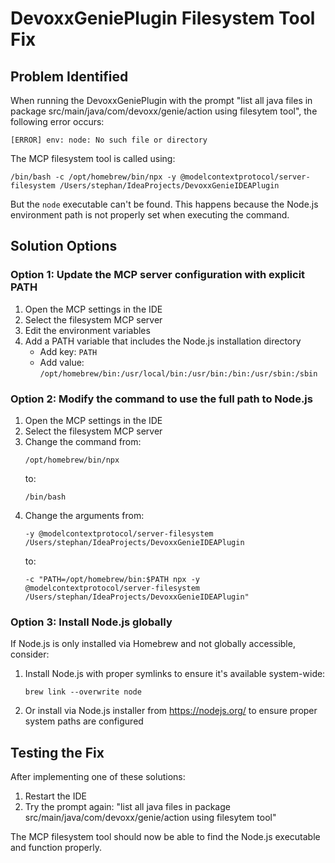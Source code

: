 
# DevoxxGeniePlugin Filesystem Tool Fix

## Problem Identified
When running the DevoxxGeniePlugin with the prompt "list all java files in package src/main/java/com/devoxx/genie/action using filesytem tool", the following error occurs:

```
[ERROR] env: node: No such file or directory
```

The MCP filesystem tool is called using:
```
/bin/bash -c /opt/homebrew/bin/npx -y @modelcontextprotocol/server-filesystem /Users/stephan/IdeaProjects/DevoxxGenieIDEAPlugin
```

But the `node` executable can't be found. This happens because the Node.js environment path is not properly set when executing the command.

## Solution Options

### Option 1: Update the MCP server configuration with explicit PATH

1. Open the MCP settings in the IDE
2. Select the filesystem MCP server
3. Edit the environment variables
4. Add a PATH variable that includes the Node.js installation directory
   - Add key: `PATH`
   - Add value: `/opt/homebrew/bin:/usr/local/bin:/usr/bin:/bin:/usr/sbin:/sbin`

### Option 2: Modify the command to use the full path to Node.js

1. Open the MCP settings in the IDE
2. Select the filesystem MCP server
3. Change the command from:
   ```
   /opt/homebrew/bin/npx
   ```
   to:
   ```
   /bin/bash
   ```
4. Change the arguments from:
   ```
   -y @modelcontextprotocol/server-filesystem /Users/stephan/IdeaProjects/DevoxxGenieIDEAPlugin
   ```
   to:
   ```
   -c "PATH=/opt/homebrew/bin:$PATH npx -y @modelcontextprotocol/server-filesystem /Users/stephan/IdeaProjects/DevoxxGenieIDEAPlugin"
   ```

### Option 3: Install Node.js globally

If Node.js is only installed via Homebrew and not globally accessible, consider:

1. Install Node.js with proper symlinks to ensure it's available system-wide:
   ```
   brew link --overwrite node
   ```

2. Or install via Node.js installer from https://nodejs.org/ to ensure proper system paths are configured

## Testing the Fix

After implementing one of these solutions:

1. Restart the IDE
2. Try the prompt again: "list all java files in package src/main/java/com/devoxx/genie/action using filesytem tool"

The MCP filesystem tool should now be able to find the Node.js executable and function properly.
